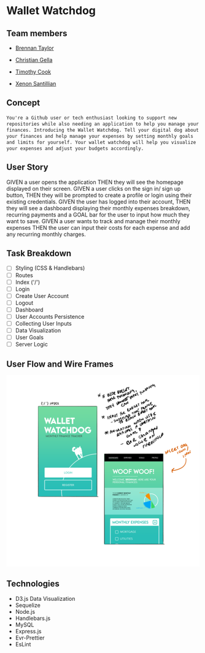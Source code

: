 # Wallet Watchdog

## Team members
- [Brennan Taylor](https://github.com/brennantaylor98)

- [Christian Gella](https://github.com/christiangella)

- [Timothy Cook](https://github.com/Tcook160)

- [Xenon Santillian](https://github.com/Xenon789)

## Concept 
    You're a Github user or tech enthusiast looking to support new repositories while also needing an application to help you manage your finances. Introducing the Wallet Watchdog. Tell your digital dog about your finances and help manage your expenses by setting monthly goals and limits for yourself. Your wallet watchdog will help you visualize your expenses and adjust your budgets accordingly.

## User Story
GIVEN a user opens the application THEN they will see the homepage displayed on their screen.
GIVEN a user clicks on the sign in/ sign up button, THEN they will be prompted to create a profile or login using their existing credentials.
GIVEN the user has logged into their account, THEN they will see a dashboard displaying their monthly expenses breakdown, recurring payments and a GOAL bar for the user to input how much they want to save.
GIVEN a user wants to track and manage their monthly expenses THEN the user can input their costs for each expense and add any recurring monthly charges.

## Task Breakdown
- [ ] Styling (CSS & Handlebars)
- [ ] Routes
- [ ]  Index ('/')
- [ ]  Login
- [ ]  Create User Account
- [ ] Logout
- [ ] Dashboard
- [ ] User Accounts Persistence
- [ ] Collecting User Inputs
- [ ] Data Visualization
- [ ] User Goals
- [ ] Server Logic

## User Flow and Wire Frames
![Wireframe](./wireframe002.png)

## Technologies
- D3.js Data Visualization
- Sequelize
- Node.js
- Handlebars.js
- MySQL
- Express.js
- Evr-Prettier
- EsLint
